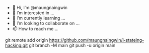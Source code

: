 - 👋 Hi, I’m @maungnaingwin
- 👀 I’m interested in ...
- 🌱 I’m currently learning ...
- 💞️ I’m looking to collaborate on ...
- 📫 How to reach me ...

<!---
maungnaingwin/maungnaingwin is a ✨ special ✨ repository because its `README.md` (this file) appears on your GitHub profile.
You can click the Preview link to take a look at your changes.
--->
git remote add origin https://github.com/maungnaingwin/i-stateing-hacking.git
git branch -M main
git push -u origin main
